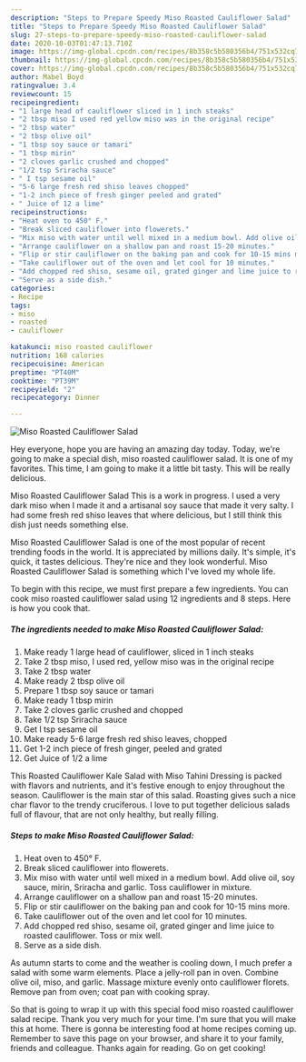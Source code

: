 ```yaml
---
description: "Steps to Prepare Speedy Miso Roasted Cauliflower Salad"
title: "Steps to Prepare Speedy Miso Roasted Cauliflower Salad"
slug: 27-steps-to-prepare-speedy-miso-roasted-cauliflower-salad
date: 2020-10-03T01:47:13.710Z
image: https://img-global.cpcdn.com/recipes/8b358c5b580356b4/751x532cq70/miso-roasted-cauliflower-salad-recipe-main-photo.jpg
thumbnail: https://img-global.cpcdn.com/recipes/8b358c5b580356b4/751x532cq70/miso-roasted-cauliflower-salad-recipe-main-photo.jpg
cover: https://img-global.cpcdn.com/recipes/8b358c5b580356b4/751x532cq70/miso-roasted-cauliflower-salad-recipe-main-photo.jpg
author: Mabel Boyd
ratingvalue: 3.4
reviewcount: 15
recipeingredient:
- "1 large head of cauliflower sliced in 1 inch steaks"
- "2 tbsp miso I used red yellow miso was in the original recipe"
- "2 tbsp water"
- "2 tbsp olive oil"
- "1 tbsp soy sauce or tamari"
- "1 tbsp mirin"
- "2 cloves garlic crushed and chopped"
- "1/2 tsp Sriracha sauce"
- " I tsp sesame oil"
- "5-6 large fresh red shiso leaves chopped"
- "1-2 inch piece of fresh ginger peeled and grated"
- " Juice of 12 a lime"
recipeinstructions:
- "Heat oven to 450° F."
- "Break sliced cauliflower into flowerets."
- "Mix miso with water until well mixed in a medium bowl. Add olive oil, soy sauce, mirin, Sriracha and garlic. Toss cauliflower in mixture."
- "Arrange cauliflower on a shallow pan and roast 15-20 minutes."
- "Flip or stir cauliflower on the baking pan and cook for 10-15 mins more."
- "Take cauliflower out of the oven and let cool for 10 minutes."
- "Add chopped red shiso, sesame oil, grated ginger and lime juice to roasted cauliflower. Toss or mix well."
- "Serve as a side dish."
categories:
- Recipe
tags:
- miso
- roasted
- cauliflower

katakunci: miso roasted cauliflower 
nutrition: 168 calories
recipecuisine: American
preptime: "PT40M"
cooktime: "PT39M"
recipeyield: "2"
recipecategory: Dinner

---
```



![Miso Roasted Cauliflower Salad](https://img-global.cpcdn.com/recipes/8b358c5b580356b4/751x532cq70/miso-roasted-cauliflower-salad-recipe-main-photo.jpg)

Hey everyone, hope you are having an amazing day today. Today, we're going to make a special dish, miso roasted cauliflower salad. It is one of my favorites. This time, I am going to make it a little bit tasty. This will be really delicious.

Miso Roasted Cauliflower Salad This is a work in progress. I used a very dark miso when I made it and a artisanal soy sauce that made it very salty. I had some fresh red shiso leaves that where delicious, but I still think this dish just needs something else.

Miso Roasted Cauliflower Salad is one of the most popular of recent trending foods in the world. It is appreciated by millions daily. It's simple, it's quick, it tastes delicious. They're nice and they look wonderful. Miso Roasted Cauliflower Salad is something which I've loved my whole life.


To begin with this recipe, we must first prepare a few ingredients. You can cook miso roasted cauliflower salad using 12 ingredients and 8 steps. Here is how you cook that.

<!--inarticleads1-->

##### The ingredients needed to make Miso Roasted Cauliflower Salad:

1. Make ready 1 large head of cauliflower, sliced in 1 inch steaks
1. Take 2 tbsp miso, I used red, yellow miso was in the original recipe
1. Take 2 tbsp water
1. Make ready 2 tbsp olive oil
1. Prepare 1 tbsp soy sauce or tamari
1. Make ready 1 tbsp mirin
1. Take 2 cloves garlic crushed and chopped
1. Take 1/2 tsp Sriracha sauce
1. Get  I tsp sesame oil
1. Make ready 5-6 large fresh red shiso leaves, chopped
1. Get 1-2 inch piece of fresh ginger, peeled and grated
1. Get  Juice of 1/2 a lime


This Roasted Cauliflower Kale Salad with Miso Tahini Dressing is packed with flavors and nutrients, and it&#39;s festive enough to enjoy throughout the season. Cauliflower is the main star of this salad. Roasting gives such a nice char flavor to the trendy cruciferous. I love to put together delicious salads full of flavour, that are not only healthy, but really filling. 

<!--inarticleads2-->

##### Steps to make Miso Roasted Cauliflower Salad:

1. Heat oven to 450° F.
1. Break sliced cauliflower into flowerets.
1. Mix miso with water until well mixed in a medium bowl. Add olive oil, soy sauce, mirin, Sriracha and garlic. Toss cauliflower in mixture.
1. Arrange cauliflower on a shallow pan and roast 15-20 minutes.
1. Flip or stir cauliflower on the baking pan and cook for 10-15 mins more.
1. Take cauliflower out of the oven and let cool for 10 minutes.
1. Add chopped red shiso, sesame oil, grated ginger and lime juice to roasted cauliflower. Toss or mix well.
1. Serve as a side dish.


As autumn starts to come and the weather is cooling down, I much prefer a salad with some warm elements. Place a jelly-roll pan in oven. Combine olive oil, miso, and garlic. Massage mixture evenly onto cauliflower florets. Remove pan from oven; coat pan with cooking spray. 

So that is going to wrap it up with this special food miso roasted cauliflower salad recipe. Thank you very much for your time. I'm sure that you will make this at home. There is gonna be interesting food at home recipes coming up. Remember to save this page on your browser, and share it to your family, friends and colleague. Thanks again for reading. Go on get cooking!
